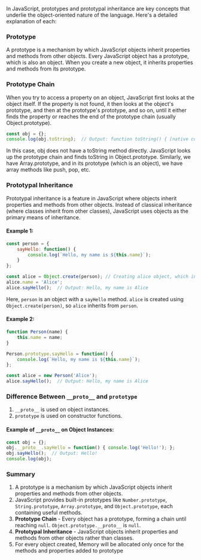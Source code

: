In JavaScript, prototypes and prototypal inheritance are key concepts that underlie the object-oriented nature of the language.
Here's a detailed explanation of each:

### Prototype
A prototype is a mechanism by which JavaScript objects inherit properties and methods from other objects.
Every JavaScript object has a prototype, which is also an object.
When you create a new object, it inherits properties and methods from its prototype.

### Prototype Chain
When you try to access a property on an object, JavaScript first looks at the object itself. If the property is not found, it then looks at the object's prototype, and then at the prototype's prototype, and so on, until it either finds the property or reaches the end of the prototype chain (usually Object.prototype).

```javascript
const obj = {};
console.log(obj.toString);  // Output: function toString() { [native code] }
```
In this case, obj does not have a toString method directly. JavaScript looks up the prototype chain and finds toString in Object.prototype.
Similarly, we have Array.prototype, and in its prototype (which is an object), we have array methods like push, pop, etc.

### Prototypal Inheritance
Prototypal inheritance is a feature in JavaScript where objects inherit properties and methods from other objects. Instead of classical inheritance (where classes inherit from other classes), JavaScript uses objects as the primary means of inheritance.

#### Example 1:
```javascript
const person = {
    sayHello: function() {
        console.log(`Hello, my name is ${this.name}`);
    }
};

const alice = Object.create(person); // Creating alice object, which inherits from person
alice.name = 'Alice';
alice.sayHello();  // Output: Hello, my name is Alice
```
Here, `person` is an object with a `sayHello` method. `alice` is created using `Object.create(person)`, so `alice` inherits from `person`.

#### Example 2:
```javascript
function Person(name) {
    this.name = name;
}

Person.prototype.sayHello = function() {
    console.log(`Hello, my name is ${this.name}`);
};

const alice = new Person('Alice');
alice.sayHello();  // Output: Hello, my name is Alice
```

### Difference Between `__proto__` and `prototype`
1. `__proto__` is used on object instances.
2. `prototype` is used on constructor functions.

#### Example of `__proto__` on Object Instances:
```javascript
const obj = {};
obj.__proto__.sayHello = function() { console.log('Hello!'); };
obj.sayHello();  // Output: Hello!
console.log(obj);
```

### Summary
1. A prototype is a mechanism by which JavaScript objects inherit properties and methods from other objects.
2. JavaScript provides built-in prototypes like `Number.prototype`, `String.prototype`, `Array.prototype`, and `Object.prototype`, each containing useful methods.
3. **Prototype Chain** - Every object has a prototype, forming a chain until reaching `null`. `Object.prototype.__proto__` is `null`.
4. **Prototypal Inheritance** - JavaScript objects inherit properties and methods from other objects rather than classes.
5. For every object created, Memory will be allocated only once for the methods and properties added to prototype

